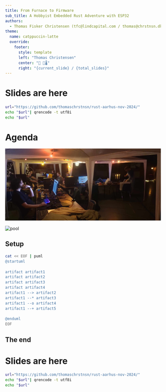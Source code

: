 ```yaml
---
title: From Furnace to Firmware
sub_title: A Hobbyist Embedded Rust Adventure with ESP32
authors:
  - Thomas Fisker Christensen (tfc@lindcapital.com / thomas@chrstnsn.dk)
theme:
  name: catppuccin-latte
  override:
    footer:
      style: template
      left: "Thomas Christensen"
      center: " 🌊🌡️"
      right: "{current_slide} / {total_slides}"
---
```


# Slides are here

```bash +exec_replace +no_background
url="https://github.com/thomaschrstnsn/rust-aarhus-nov-2024/"
echo "$url"| qrencode -t utf8i
echo "$url"
```

# Agenda

![image:width:50%](./pics/lan_party.jpeg)

![pool](./pics/pool_night_lights_crop.png)

Setup
---

```bash +exec_replace +no_background
cat << EOF | puml
@startuml

artifact artifact1
artifact artifact2
artifact artifact3
artifact artifact4
artifact1 --> artifact2
artifact1 --* artifact3
artifact1 --o artifact4
artifact1 --+ artifact5

@enduml
EOF
```


The end
---
# Slides are here

```bash +exec_replace +no_background
url="https://github.com/thomaschrstnsn/rust-aarhus-nov-2024/"
echo "$url"| qrencode -t utf8i
echo "$url"
```


